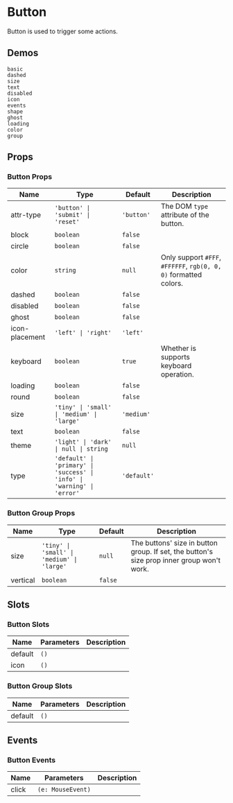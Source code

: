 # Button
Button is used to trigger some actions.
## Demos
```demo
basic
dashed
size
text
disabled
icon
events
shape
ghost
loading
color
group
```
## Props
### Button Props
|Name|Type|Default|Description|
|-|-|-|-|
|attr-type|`'button' \| 'submit' \| 'reset'`|`'button'`|The DOM `type` attribute of the button.|
|block|`boolean`|`false`||
|circle|`boolean`|`false`||
|color|`string`|`null`|Only support `#FFF`, `#FFFFFF`, `rgb(0, 0, 0)` formatted colors.|
|dashed|`boolean`|`false`||
|disabled|`boolean`|`false`||
|ghost|`boolean`|`false`||
|icon-placement|`'left' \| 'right'`|`'left'`||
|keyboard|`boolean`|`true`|Whether is supports keyboard operation.|
|loading|`boolean`|`false`||
|round|`boolean`|`false`||
|size|`'tiny' \| 'small' \| 'medium' \| 'large'`|`'medium'`||
|text|`boolean`|`false`||
|theme|`'light' \| 'dark' \| null \| string`|`null`||
|type|`'default' \| 'primary' \| 'success' \| 'info' \| 'warning' \| 'error'`|`'default'`||

### Button Group Props
|Name|Type|Default|Description|
|-|-|-|-|
|size|`'tiny' \| 'small' \| 'medium' \| 'large'`|`null`|The buttons' size in button group. If set, the button's size prop inner group won't work.|
|vertical|`boolean`|`false`||

## Slots
### Button Slots
|Name|Parameters|Description|
|-|-|-|
|default|`()`||
|icon|`()`||

### Button Group Slots
|Name|Parameters|Description|
|-|-|-|
|default|`()`||

## Events
### Button Events
|Name|Parameters|Description|
|-|-|-|
|click|`(e: MouseEvent)`||